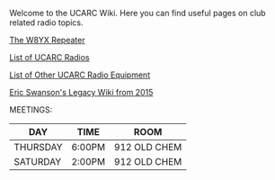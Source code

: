 Welcome to the UCARC Wiki. Here you can find useful pages on club related radio topics.

[The W8YX Repeater](The-W8YX-Repeater)

[List of UCARC Radios](List-of-UCARC-Radios)

[List of Other UCARC Radio Equipment](List-of-Other-UCARC-Radio-Equipment)

[Eric Swanson's Legacy Wiki from 2015](eric-swansons-legacy-wiki)

MEETINGS:

DAY|TIME|ROOM
---|---|---
THURSDAY|6:00PM|912 OLD CHEM
SATURDAY|2:00PM|912 OLD CHEM
